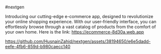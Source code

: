 #nextgen

Introducing our cutting-edge e-commerce app, designed to revolutionize your online shopping experience. With our user-friendly interface, you can effortlessly browse through a vast catalog of products from the comfort of your own home.
Here is the link: https://ecommerce-8d30a.web.app

https://github.com/HusnainZahid/nextgen/assets/38194650/e6e5dadd-eefe-4fb6-859d-b980caecc140
